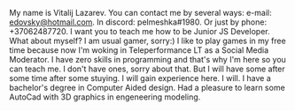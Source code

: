 My name is Vitalij Lazarev. 
You can contact me by several ways: e-mail: edovsky@hotmail.com. In discord: pelmeshka#1980. Or just by phone: +37062487720. 
I want you to teach me how to be Junior JS Developer. 
What about myself? I am usual gamer, sorry:) I like to play games in my free time because now I'm woking in Teleperformance LT as a Social Media Moderator. 
I have zero skills in programming and that's why I'm here so you can teach me. 
I don't have ones, sorry about that. But I will have some after some time after some stuying. 
I will gain experience here. I will. 
I have a bachelor's degree in Computer Aided design. Had a pleasure to learn some AutoCad with 3D graphics in engeneering modeling.
